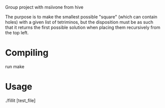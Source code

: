 Group project with msiivone from hive

The purpose is to make the smallest possible "square" (which can contain holes) with a given list of tetriminos,
but the disposition must be as such that it returns the first possible solution when placing them recursively
from the top left.

# Compiling
run make

# Usage
./fillit [test_file]
